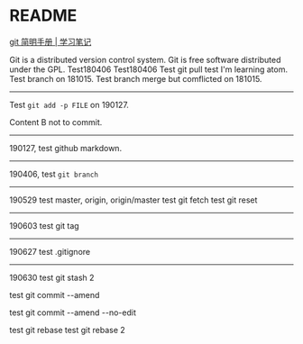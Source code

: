 # README

[git 简明手册 | 学习笔记](https://hyzgh.github.io/2019/07/02/undefined/)

Git is a distributed version control system.
Git is free software distributed under the GPL.
Test180406
Test180406
Test git pull
test
I'm learning atom.
Test branch on 181015.
Test branch merge but comflicted on 181015.

---
Test `git add -p FILE` on 190127.


Content B not to commit.

---
190127, test github markdown.

---
190406, test `git branch`

---
190529
test master, origin, origin/master
test git fetch
test git reset

---
190603
test git tag

---
190627
test .gitignore 

---
190630
test git stash 2

test git commit --amend

test git commit --amend --no-edit

test git rebase
test git rebase 2
